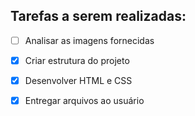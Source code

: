 ## Tarefas a serem realizadas:

- [ ] Analisar as imagens fornecidas
- [x] Criar estrutura do projeto
- [x] Desenvolver HTML e CSS
- [x] Entregar arquivos ao usuário

